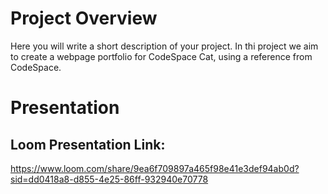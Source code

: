 # Project Overview
Here you will write a short description of your project.
In thi project we aim to create a webpage portfolio for CodeSpace Cat, using a reference from CodeSpace.

# Presentation

## Loom Presentation Link:
https://www.loom.com/share/9ea6f709897a465f98e41e3def94ab0d?sid=dd0418a8-d855-4e25-86ff-932940e70778
